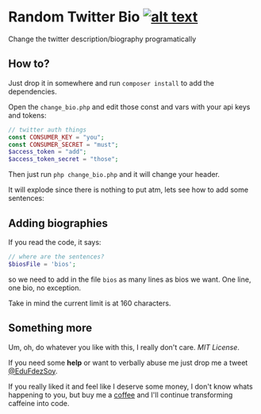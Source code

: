 # Random Twitter Bio [![alt text](https://ko-fi.com/img/Kofi_Logo_Blue.svg)](https://ko-fi.com/EduFdezSoy)
Change the twitter description/biography programatically

## How to?
Just drop it in somewhere and run `composer install` to add the dependencies.  

Open the `change_bio.php` and edit those const and vars with your api keys and tokens:
```php
// twitter auth things
const CONSUMER_KEY = "you";
const CONSUMER_SECRET = "must";
$access_token = "add";
$access_token_secret = "those";
```

Then just run `php change_bio.php` and it will change your header.

It will explode since there is nothing to put atm, lets see how to add some sentences:

## Adding biographies
If you read the code, it says:

```php
// where are the sentences?
$biosFile = 'bios';
```

so we need to add in the file `bios` as many lines as bios we want. One line, one bio, no exception.  

Take in mind the current limit is at 160 characters.

## Something more
Um, oh, do whatever you like with this, I really don't care. *MIT License*.  

If you need some **help** or want to verbally abuse me just drop me a tweet [@EduFdezSoy](https://twitter.com/EduFdezSoy).  

If you really liked it and feel like I deserve some money, I don't know whats happening to you, but buy me a [coffee](https://ko-fi.com/EduFdezSoy) and I'll continue transforming caffeine into code.